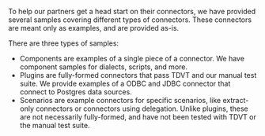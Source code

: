 To help our partners get a head start on their connectors, we have provided several samples covering different types of connectors. These connectors are meant only as examples, and are provided as-is.

There are three types of samples:
- Components are examples of a single piece of a connector. We have component samples for dialects, scripts, and more.
- Plugins are fully-formed connectors that pass TDVT and our manual test suite. We provide examples of a ODBC and JDBC connector that connect to Postgres data sources.
- Scenarios are example connectors for specific scenarios, like extract-only connectors or connectors using delegation. Unlike plugins, these are not necessarily fully-formed, and have not been tested with TDVT or the manual test suite.